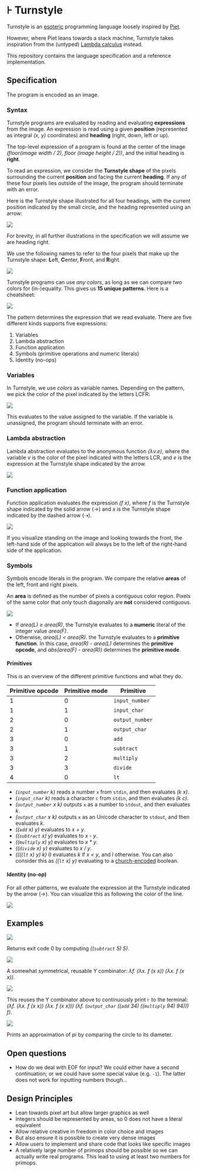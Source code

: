 # ⊦ Turnstyle

Turnstyle is an [esoteric] programming language loosely inspired by [Piet].

However, where Piet leans towards a stack machine, Turnstyle takes inspiration
from the (untyped) [Lambda calculus] instead.

This repository contains the language specification and a reference
implementation.

## Specification

The program is encoded as an image.

### Syntax

Turnstyle programs are evaluated by reading and evaluating **expressions** from
the image.  An expression is read using a given **position** (represented as
integral _(x, y)_ coordinates) and **heading** (right, down, left or up).

The top-level expression of a program is found at the center of the image
_(floor(image width / 2), floor (image height / 2))_, and the initial heading is
**right**.

To read an expression, we consider the **Turnstyle shape** of the pixels
surrounding the current **position** and facing the current **heading**.
If any of these four pixels lies outside of the image, the program should
terminate with an error.

Here is the Turnstyle shape illustrated for all four headings, with the current
position indicated by the small circle, and the heading represented using an
arrow:

![](spec/enter.svg)

For brevity, in all further illustrations in the specification we will assume we
are heading right.

We use the following names to refer to the four pixels that make up the
Turnstyle shape: **L**eft, **C**enter, **F**ront, and **R**ight.

![](spec/label.svg)

Turnstyle programs can use _any colors_, as long as we can compare two colors
for (in-)equality.  This gives us **15 unique patterns**.  Here is a cheatsheet:

![](spec/cheatsheet.svg)

The pattern determines the expression that we read evaluate.  There are five
different kinds supports five expressions:

1.  Variables
2.  Lambda abstraction
3.  Function application
4.  Symbols (primitive operations and numeric literals)
5.  Identity (no-ops)

### Variables

In Turnstyle, we use _colors_ as variable names.  Depending on the pattern,
we pick the color of the pixel indicated by the letters LCFR:

![](spec/var.svg)

This evaluates to the value assigned to the variable.  If the variable is
unassigned, the program should terminate with an error.

### Lambda abstraction

Lambda abstraction evaluates to the anonymous function _(λv.e)_, where the
variable _v_ is the color of the pixel indicated with the letters LCR, and _e_
is the expression at the Turnstyle shape indicated by the arrow.

![](spec/lam.svg)

### Function application

Function application evaluates the expression _(f x)_,
where _f_ is the Turnstyle shape indicated by the solid arrow (→)
and _x_ is the Turnstyle shape indicated by the dashed arrow (⇢).

![](spec/app.svg)

If you visualize standing on the image and looking towards the front, the
left-hand side of the application will always be to the left of the right-hand
side of the application.

### Symbols

Symbols encode literals in the program.  We compare the relative **areas** of
the left, front and right pixels.

An **area** is defined as the number of pixels a contiguous color region.
Pixels of the same color that only touch diagonally are **not** considered
contiguous.

![](spec/symbol.svg)

 -  If _area(L) ≥ area(R)_, the Turnstyle evaluates to a **numeric** literal
    of the integer value _area(F)_.
 -  Otherwise, _area(L) < area(R)_.  the Turnstyle evaluates to a
    **primitive function**.
    In this case, _area(R) - area(L)_ determines the **primitive opcode**,
    and _abs(area(F) - area(R))_ determines the **primitive mode**.

#### Primitives

This is an overview of the different primitive functions and what they do.

| Primitive opcode | Primitive mode | Primitive       |
| ---------------- | -------------- | --------------- |
| 1                | 0              | `input_number`  |
| 1                | 1              | `input_char`    |
| 2                | 0              | `output_number` |
| 2                | 1              | `output_char`   |
| 3                | 0              | `add`           |
| 3                | 1              | `subtract`      |
| 3                | 2              | `multiply`      |
| 3                | 3              | `divide`        |
| 4                | 0              | `lt`            |

 -  _(`input_number` k)_ reads a number `x` from `stdin`, and then evaluates
    _(k x)_.
 -  _(`input_char` k)_ reads a character `c` from `stdin`, and then evaluates
    _(k c)_.
 -  _(`output_number` x k)_ outputs `x` as a number to `stdout`, and then
    evaluates _k_.
 -  _(`output_char` x k)_ outputs `x` as an Unicode character to `stdout`, and
    then evaluates _k_.
 -  _((`add` x) y)_ evaluates to _x + y_.
 -  _((`subtract` x) y)_ evaluates to _x - y_.
 -  _((`multiply` x) y)_ evaluates to _x * y_.
 -  _((`divide` x) y)_ evaluates to _x / y_.
 -  _((((`lt` x) y) k) l)_ evaluates _k_ if _x < y_, and _l_ otherwise.
    You can also consider this as _((`lt` x) y)_ evaluating to a
    [church-encoded][Church encoding] boolean.

#### Identity (no-op)

For all other patterns, we evaluate the expression at the Turnstyle indicated by
the arrow (→).  You can visualize this as following the color of the line.

![](spec/id.svg)

## Examples

![](examples/minimal-large.png)

Returns exit code 0 by computing _((`subtract` 5) 5)_.

![](examples/y-large.png)

A somewhat symmetrical, reusable Y combinator:
_λf. (λx. f (x x)) (λx. f (x x))_.

![](examples/turnstyle-large.png)

This reuses the Y combinator above to continuously print ⊦ to the terminal:
_(λf. (λx. f (x x)) (λx. f (x x))) (λf. (`output_char` ((`add` 34) ((`multiply` 94) 94))) f)_.

![](examples/pi-large.png)

Prints an approximation of _pi_ by comparing the circle to its diameter.

## Open questions

 -  How do we deal with EOF for input?  We could either have a second
    continuation; or we could have some special value (e.g. `-1`).
    The latter does not work for inputting numbers though...

## Design Principles

 -  Lean towards pixel art but allow larger graphics as well
 -  Integers should be represented by areas, so 0 does not have a literal
    equivalent
 -  Allow relative creative in freedom in color choice and images
 -  But also ensure it is possible to create very dense images
 -  Allow users to implement and share code that looks like specific images
 -  A relatively large number of primops should be possible so we can
    actually write real programs.  This lead to using at least two numbers
    for primops.

[Church encoding]: https://en.wikipedia.org/wiki/Church_encoding
[esoteric]: https://en.wikipedia.org/wiki/Esoteric_programming_language
[Lambda calculus]: https://en.wikipedia.org/wiki/Lambda_calculus
[Piet]: https://www.dangermouse.net/esoteric/piet.html
